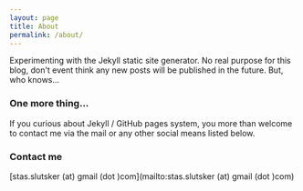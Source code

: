 ```yaml
---
layout: page
title: About
permalink: /about/
---
```


Experimenting with the Jekyll static site generator. No real purpose for this blog, don't event think any new posts will be published in the future. But, who knows...

### One more thing...

If you curious about Jekyll / GitHub pages system, you more than welcome to contact me via the mail or any other social means listed below.

### Contact me

[stas.slutsker (at) gmail (dot )com](mailto:stas.slutsker (at) gmail (dot )com)